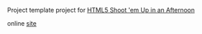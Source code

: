 Project template project for [HTML5 Shoot 'em Up in an Afternoon](https://leanpub.com/html5shootemupinanafternoon)

online [site](nimohe.github.io/html5shmup-template)
